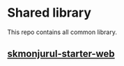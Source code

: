 # Shared library
This repo contains all common library.
## [skmonjurul-starter-web](/skmonjurul-starters/skmonjurul-starter-web/README.md)